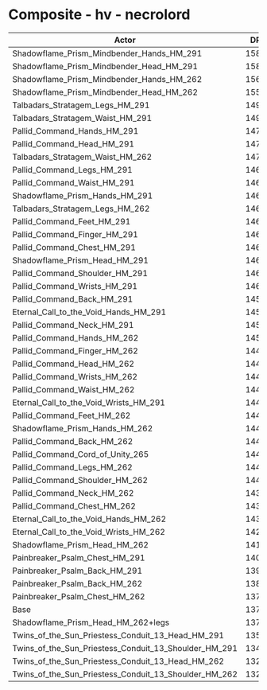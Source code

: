 # Composite - hv - necrolord
| Actor | DPS | Increase |
|---|:---:|:---:|
|Shadowflame_Prism_Mindbender_Hands_HM_291|15869|15.71%|
|Shadowflame_Prism_Mindbender_Head_HM_291|15833|15.44%|
|Shadowflame_Prism_Mindbender_Hands_HM_262|15630|13.96%|
|Shadowflame_Prism_Mindbender_Head_HM_262|15545|13.35%|
|Talbadars_Stratagem_Legs_HM_291|14933|8.88%|
|Talbadars_Stratagem_Waist_HM_291|14926|8.83%|
|Pallid_Command_Hands_HM_291|14725|7.37%|
|Pallid_Command_Head_HM_291|14725|7.37%|
|Talbadars_Stratagem_Waist_HM_262|14711|7.27%|
|Pallid_Command_Legs_HM_291|14676|7.01%|
|Pallid_Command_Waist_HM_291|14662|6.91%|
|Shadowflame_Prism_Hands_HM_291|14659|6.89%|
|Talbadars_Stratagem_Legs_HM_262|14656|6.86%|
|Pallid_Command_Feet_HM_291|14656|6.86%|
|Pallid_Command_Finger_HM_291|14649|6.81%|
|Pallid_Command_Chest_HM_291|14648|6.80%|
|Shadowflame_Prism_Head_HM_291|14630|6.67%|
|Pallid_Command_Shoulder_HM_291|14627|6.65%|
|Pallid_Command_Wrists_HM_291|14606|6.50%|
|Pallid_Command_Back_HM_291|14591|6.39%|
|Eternal_Call_to_the_Void_Hands_HM_291|14579|6.30%|
|Pallid_Command_Neck_HM_291|14554|6.12%|
|Pallid_Command_Hands_HM_262|14509|5.79%|
|Pallid_Command_Finger_HM_262|14487|5.63%|
|Pallid_Command_Head_HM_262|14458|5.42%|
|Pallid_Command_Wrists_HM_262|14454|5.39%|
|Pallid_Command_Waist_HM_262|14452|5.38%|
|Eternal_Call_to_the_Void_Wrists_HM_291|14451|5.37%|
|Pallid_Command_Feet_HM_262|14451|5.37%|
|Shadowflame_Prism_Hands_HM_262|14439|5.28%|
|Pallid_Command_Back_HM_262|14435|5.25%|
|Pallid_Command_Cord_of_Unity_265|14432|5.23%|
|Pallid_Command_Legs_HM_262|14414|5.10%|
|Pallid_Command_Shoulder_HM_262|14410|5.07%|
|Pallid_Command_Neck_HM_262|14398|4.98%|
|Pallid_Command_Chest_HM_262|14383|4.87%|
|Eternal_Call_to_the_Void_Hands_HM_262|14368|4.76%|
|Eternal_Call_to_the_Void_Wrists_HM_262|14296|4.24%|
|Shadowflame_Prism_Head_HM_262|14139|3.10%|
|Painbreaker_Psalm_Chest_HM_291|14054|2.48%|
|Painbreaker_Psalm_Back_HM_291|13997|2.06%|
|Painbreaker_Psalm_Back_HM_262|13846|0.96%|
|Painbreaker_Psalm_Chest_HM_262|13794|0.58%|
|Base|13715|0.00%|
|Shadowflame_Prism_Head_HM_262+legs|13707|-0.05%|
|Twins_of_the_Sun_Priestess_Conduit_13_Head_HM_291|13529|-1.35%|
|Twins_of_the_Sun_Priestess_Conduit_13_Shoulder_HM_291|13435|-2.04%|
|Twins_of_the_Sun_Priestess_Conduit_13_Head_HM_262|13280|-3.17%|
|Twins_of_the_Sun_Priestess_Conduit_13_Shoulder_HM_262|13237|-3.48%|
